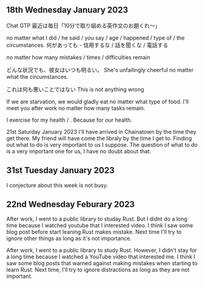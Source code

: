 ## 18th Wednesday January 2023

Chat GTP 最近は毎日「10分で取り組める英作文のお題くれ〜」

no matter what I did / he said / you say / age / happened / type of / the circumstances.
何があっても - 信用するな / 話を聞くな / 電話する

no matter how many mistakes / times / difficulties remain

どんな状況でも、彼女はいつも明るい。
She's unfailingly cheerful no matter what the circumstances.

これは何も悪いことではない
This is not anything wrong

If we are starvation, we would gladly eat no matter what type of food.
I'll meet you after work no matter how many tasks remain.

I exercise for my health / . Because for our health.

21st Saturday January 2023
I'll have arrived in Chainatown by the time they get there.
My friend will have come the libraly by the time I get to.
Finding out what to do is very important to us I suppose.
The question of what to do is a very important one for us, I have no doubt about that.

## 31st Tuesday January 2023

I conjecture about this week is not busy.

## 22nd Wednesday Feburary 2023

After work, I went to a public library to studay Rust.
But I didnt do a long time because I watched youtube that I interested video.
I think I saw some blog post before start leaning Rust makes mistake.
Next time I'll try to ignore other things as long as it's not importance.

After work, I went to a public library to study Rust. However, I didn't stay for a long time because I watched a YouTube video that interested me.
I think I saw some blog posts that warned against making mistakes when starting to learn Rust. Next time, I'll try to ignore distractions as long as they are not important.